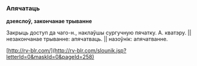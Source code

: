 ### Апячатаць
**дзеяслоў, закончанае трыванне**

Закрыць доступ да чаго-н., наклаўшы сургучную пячатку. А. кватэру. || незакончанае трыванне: апячатваць. || назоўнік: апячатванне.

<a rel="author">[http://rv-blr.com/](http://rv-blr.com/slounik.jsp?letterId=0&maskId=0&pageId=258)</a>
